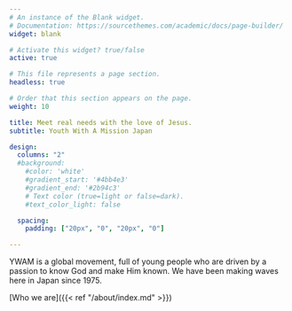 ```yaml
---
# An instance of the Blank widget.
# Documentation: https://sourcethemes.com/academic/docs/page-builder/
widget: blank

# Activate this widget? true/false
active: true

# This file represents a page section.
headless: true

# Order that this section appears on the page.
weight: 10

title: Meet real needs with the love of Jesus.
subtitle: Youth With A Mission Japan

design:
  columns: "2"
  #background:
    #color: 'white'
    #gradient_start: '#4bb4e3'
    #gradient_end: '#2b94c3'
    # Text color (true=light or false=dark).
    #text_color_light: false

  spacing:
    padding: ["20px", "0", "20px", "0"]

---
```


YWAM is a global movement, full of young people who are driven by a passion to know God and make Him known. We have been making waves here in Japan since 1975.

[Who we are]({{< ref "/about/index.md" >}})
